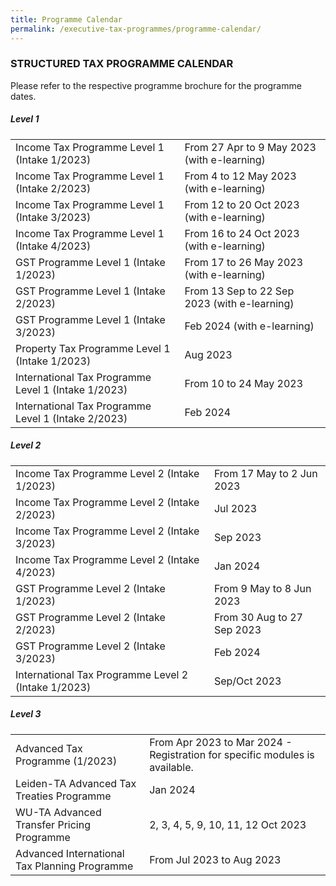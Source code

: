 ```yaml
---
title: Programme Calendar
permalink: /executive-tax-programmes/programme-calendar/
---
```

### **STRUCTURED TAX PROGRAMME CALENDAR**

Please refer to the respective programme brochure for the programme dates.

##### **Level 1**

<table>
  <tr>
    <td>Income Tax Programme Level 1 (Intake 1/2023)</td>
    <td>From 27 Apr to 9 May 2023 (with e-learning)</td>
  </tr> 
  <tr>
    <td>Income Tax Programme Level 1 (Intake 2/2023)</td>
    <td>From 4 to 12 May 2023 (with e-learning)</td>
  </tr> 
  <tr>
    <td>Income Tax Programme Level 1 (Intake 3/2023)</td>
    <td>From 12 to 20 Oct 2023 (with e-learning)
</td> 
		  <tr>
    <td>Income Tax Programme Level 1 (Intake 4/2023)</td>
    <td>From 16 to 24 Oct 2023 (with e-learning)</td>
  </tr> 
  </tr>
  <tr>
    <td>GST Programme Level 1 (Intake 1/2023)</td>
    <td>From 17 to 26 May 2023 (with e-learning)</td>
  </tr>  
  <tr>
    <td>GST Programme Level 1 (Intake 2/2023)</td>
    <td>From 13 Sep to 22 Sep 2023 (with e-learning)</td>
  </tr>  
	  <tr>
    <td>GST Programme Level 1 (Intake 3/2023)</td>
    <td>Feb 2024 (with e-learning)</td>
  </tr>  
  <tr>
    <td>Property Tax Programme Level 1 (Intake 1/2023)</td>
    <td>Aug 2023</td>
  </tr> 
	<tr>
   <td>International Tax Programme Level 1 (Intake 1/2023)</td>
    <td>From 10 to 24 May 2023</td>
  </tr>  
  <tr>
    <td>International Tax Programme Level 1 (Intake 2/2023)</td>
    <td>Feb 2024</td>
  </tr>  
</table>

 
##### **Level 2**

<table>
  <tr>
      <td>Income Tax Programme Level 2 (Intake 1/2023)</td>
      <td>From 17 May to 2 Jun 2023</td> 
  </tr>  
  <tr>
      <td>Income Tax Programme Level 2 (Intake 2/2023)</td>
      <td>Jul 2023</td> 
  </tr>  
  <tr>
     <td>Income Tax Programme Level 2 (Intake 3/2023)</td>
      <td>Sep 2023</td> 
  </tr>  
	 <tr>
     <td>Income Tax Programme Level 2 (Intake 4/2023)</td>
      <td>Jan 2024</td> 
  </tr>  
  <tr>
		 <td>GST Programme Level 2 (Intake 1/2023)
		  </td>
      <td>From 9 May to 8 Jun 2023</td>
	</tr>  
  <tr>
		 <td>GST Programme Level 2 (Intake 2/2023)
		  </td>
      <td>From 30 Aug to 27 Sep 2023</td>
  </tr>  
  <tr>
      <td>GST Programme Level 2 (Intake 3/2023)</td>
      <td>Feb 2024</td> 
  </tr>  
  <tr>
     <td>International Tax Programme Level 2 (Intake 1/2023)</td>
      <td>Sep/Oct 2023</td>
   </tr>  
</table>

 
##### **Level 3**

<table>
  <tr>
    <td>Advanced Tax Programme (1/2023)</td>
    <td>From Apr 2023 to Mar 2024 - Registration for specific modules is available.</td> 
  </tr>  
  <tr>
    <td>Leiden-TA Advanced Tax Treaties Programme </td>
    <td>Jan 2024</td>
 </tr>  
  <tr>
   <td>WU-TA Advanced Transfer Pricing Programme</td>
    <td>2, 3, 4, 5, 9, 10, 11, 12 Oct 2023</td>
  </tr>  
  <tr>
   <td>Advanced International Tax Planning Programme</td>
    <td>From Jul 2023 to Aug 2023 </td>
  </tr>  
</table>